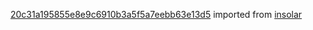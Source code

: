 [20c31a195855e8e9c6910b3a5f5a7eebb63e13d5](https://github.com/insolar/insolar/commit/20c31a195855e8e9c6910b3a5f5a7eebb63e13d5) imported from [insolar](https://github.com/insolar/insolar)
